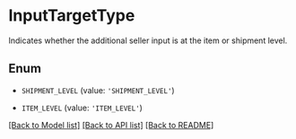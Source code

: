 # InputTargetType

Indicates whether the additional seller input is at the item or shipment level.

## Enum

* `SHIPMENT_LEVEL` (value: `'SHIPMENT_LEVEL'`)

* `ITEM_LEVEL` (value: `'ITEM_LEVEL'`)

[[Back to Model list]](../README.md#documentation-for-models) [[Back to API list]](../README.md#documentation-for-api-endpoints) [[Back to README]](../README.md)


